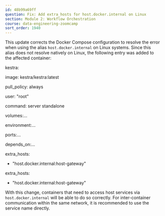 ```yaml
---
id: 48b99a69ff
question: Fix: Add extra_hosts for host.docker.internal on Linux
section: Module 2: Workflow Orchestration
course: data-engineering-zoomcamp
sort_order: 1940
---
```


This update corrects the Docker Compose configuration to resolve the error when using the alias `host.docker.internal` on Linux systems. Since this alias does not resolve natively on Linux, the following entry was added to the affected container:

kestra:

image: kestra/kestra:latest

pull_policy: always

user: "root"

command: server standalone

volumes:...

environment:...

ports:...

depends_on:...

extra_hosts:

- "host.docker.internal:host-gateway"

extra_hosts:

- "host.docker.internal:host-gateway"

With this change, containers that need to access host services via `host.docker.internal` will be able to do so correctly. For inter-container communication within the same network, it is recommended to use the service name directly.

